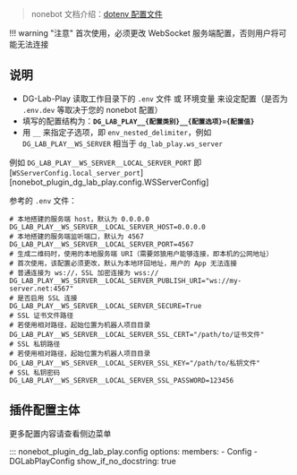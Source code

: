 > nonebot 文档介绍：[dotenv 配置文件](https://nonebot.dev/docs/2.3.0/appendices/config#dotenv-%E9%85%8D%E7%BD%AE%E6%96%87%E4%BB%B6)

!!! warning "注意"
    首次使用，必须更改 WebSocket 服务端配置，否则用户将可能无法连接

## 说明

- DG-Lab-Play 读取工作目录下的 `.env` 文件 或 环境变量 来设定配置（是否为 `.env.dev` 等取决于您的 nonebot 配置）
- 填写的配置结构为：**`DG_LAB_PLAY__{配置类别}__{配置选项}={配置值}`**
- 用 `__` 来指定子选项，即 `env_nested_delimiter`，例如 `DG_LAB_PLAY__WS_SERVER` 相当于 `dg_lab_play.ws_server`

例如 `DG_LAB_PLAY__WS_SERVER__LOCAL_SERVER_PORT` 即 [`WSServerConfig.local_server_port`][nonebot_plugin_dg_lab_play.config.WSServerConfig]

参考的 `.env` 文件：
```dotenv
# 本地搭建的服务端 host，默认为 0.0.0.0
DG_LAB_PLAY__WS_SERVER__LOCAL_SERVER_HOST=0.0.0.0
# 本地搭建的服务端监听端口，默认为 4567
DG_LAB_PLAY__WS_SERVER__LOCAL_SERVER_PORT=4567
# 生成二维码时，使用的本地服务端 URI（需要郊狼用户能够连接，即本机的公网地址）
# 首次使用，该配置必须更改，默认为本地环回地址，用户的 App 无法连接
# 普通连接为 ws://，SSL 加密连接为 wss://
DG_LAB_PLAY__WS_SERVER__LOCAL_SERVER_PUBLISH_URI="ws://my-server.net:4567"
# 是否启用 SSL 连接
DG_LAB_PLAY__WS_SERVER__LOCAL_SERVER_SECURE=True
# SSL 证书文件路径
# 若使用相对路径，起始位置为机器人项目目录
DG_LAB_PLAY__WS_SERVER__LOCAL_SERVER_SSL_CERT="/path/to/证书文件"
# SSL 私钥路径
# 若使用相对路径，起始位置为机器人项目目录
DG_LAB_PLAY__WS_SERVER__LOCAL_SERVER_SSL_KEY="/path/to/私钥文件"
# SSL 私钥密码
DG_LAB_PLAY__WS_SERVER__LOCAL_SERVER_SSL_PASSWORD=123456
```

## 插件配置主体

更多配置内容请查看侧边菜单

::: nonebot_plugin_dg_lab_play.config
    options:
          members:
          - Config
          - DGLabPlayConfig
          show_if_no_docstring: true
